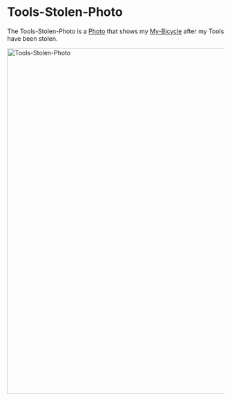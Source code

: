 # Tools-Stolen-Photo

The Tools-Stolen-Photo is a [Photo](50000001.md) that shows my [My-Bicycle](1971091105.md) after my Tools have been stolen.

<img src="400000022.jpg" alt="Tools-Stolen-Photo" style="width:800px;"/>
